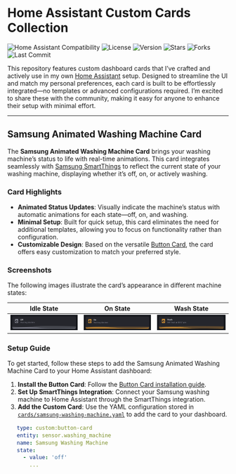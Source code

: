 # Home Assistant Custom Cards Collection

![Home Assistant Compatibility](https://img.shields.io/badge/Home%20Assistant-2024.10.4+-blue)
![License](https://img.shields.io/github/license/alexwhin/home-assistant-cards)
![Version](https://img.shields.io/github/v/release/alexwhin/home-assistant-cards)
![Stars](https://img.shields.io/github/stars/your-username/alexwhin/home-assistant-cards?style=social)
![Forks](https://img.shields.io/github/forks/your-username/alexwhin/home-assistant-cards?style=social)
![Last Commit](https://img.shields.io/github/last-commit/alexwhin/home-assistant-cards)

This repository features custom dashboard cards that I’ve crafted and actively use in my own [Home Assistant](https://www.home-assistant.io/) setup. Designed to streamline the UI and match my personal preferences, each card is built to be effortlessly integrated—no templates or advanced configurations required. I’m excited to share these with the community, making it easy for anyone to enhance their setup with minimal effort.

---

## Samsung Animated Washing Machine Card

The **Samsung Animated Washing Machine Card** brings your washing machine’s status to life with real-time animations. This card integrates seamlessly with [Samsung SmartThings](https://www.home-assistant.io/integrations/smartthings/) to reflect the current state of your washing machine, displaying whether it’s off, on, or actively washing.

### Card Highlights

- **Animated Status Updates**: Visually indicate the machine’s status with automatic animations for each state—off, on, and washing.
- **Minimal Setup**: Built for quick setup, this card eliminates the need for additional templates, allowing you to focus on functionality rather than configuration.
- **Customizable Design**: Based on the versatile [Button Card](https://github.com/custom-cards/button-card), the card offers easy customization to match your preferred style.

### Screenshots

The following images illustrate the card’s appearance in different machine states:

| Idle State                                    | On State                                    | Wash State                                      |
| --------------------------------------------- | ------------------------------------------- | ----------------------------------------------- |
| ![Off State](cards/screenshots/off-state.png) | ![On State](cards/screenshots/on-state.png) | ![Wash State](cards/screenshots/wash-state.png) |

### Setup Guide

To get started, follow these steps to add the Samsung Animated Washing Machine Card to your Home Assistant dashboard:

1. **Install the Button Card**: Follow the [Button Card installation guide](https://github.com/custom-cards/button-card).
2. **Set Up SmartThings Integration**: Connect your Samsung washing machine to Home Assistant through the SmartThings integration.
3. **Add the Custom Card**: Use the YAML configuration stored in [`cards/samsung-washing-machine.yaml`](cards/samsung-washing-machine.yaml) to add the card to your dashboard.

```yaml
   type: custom:button-card
   entity: sensor.washing_machine
   name: Samsung Washing Machine
   state:
     - value: 'off'
       ...
```
